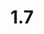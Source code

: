 ---
layout: default
title: 1.7
lang: fr
headline: |-
  Consacrer des fonds pour soutenir un ou plusieurs conseillers autochtones au sein du Mashkawazìwogamig : le Centre de ressources autochtones
why: |-
  L’une des exigences du programme de Financement de l’éducation postsecondaire pour les apprenants autochtones (FEPAA) offert par la province de l’Ontario est de créer et de financer un poste de conseiller autochtone. Le soutien à la santé et au bien-être des étudiants autochtones contribuera à leur réussite et appuiera les stratégies de persévérance scolaire.
when: |-
  Court terme
how: |-
  Ce poste exige un diplôme en counselling ou en travail social et, idéalement, d’être un gardien des savoirs traditionnels (bien que ce ne soit pas une exigence).
cost: |-
  Ce poste est une condition du financement continu du FEPAA, mais il est préférable qu’il soit financé par le budget de l’Université (les fonds du FEPAA pourraient donc être consacrés au soutien des activités des étudiants et à la sensibilisation).
who: |-
  Provost (recommandation budgétaire)
---